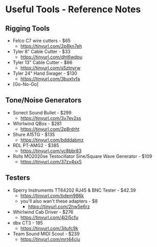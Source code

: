 # Useful Tools - Reference Notes

## Rigging Tools
* Felco C7 wire cutters - $65
    * https://tinyurl.com/2p8kn7eh
* Tyler 8" Cable Cutter - $33
    * https://tinyurl.com/dht6wdpu
* Tyler 13" Cable Cutter - $86
    * https://tinyurl.com/s5ztnyrw
* Tyler 24" Hand Swager - $130
    * https://tinyurl.com/3buxtvfa
* [Go-No-Go]

## Tone/Noise Generators
* Sonect Sound Bullet - $299
    * https://tinyurl.com/3v7ev2ss
* Whirlwind QBox - $281
    * https://tinyurl.com/2p8rdrht
* Shure A15TG - $135
    * https://tinyurl.com/bdddabmz
* RDL PT-AMG2   - $385
    * https://tinyurl.com/yc8bbr83
* Rolls MO2020se Testocillator Sine/Square Wave Generator - $109
    * https://tinyurl.com/37zv4sx5

## Testers
* Sperry Instruments TT64202 RJ45 & BNC Tester - $42.39
    * https://tinyurl.com/bdem986k
    * you'll also wan't these adapters - $8
        * https://tinyurl.com/2hw5e6rz
* Whirlwind Cab Driver - $276
    * https://tinyurl.com/4j2j5cfu
* dbx CT3 - 185
    * https://tinyurl.com/3jtufc9k
* Team Sound MIDI Scout - $239
    * https://tinyurl.com/mrt44cju
    